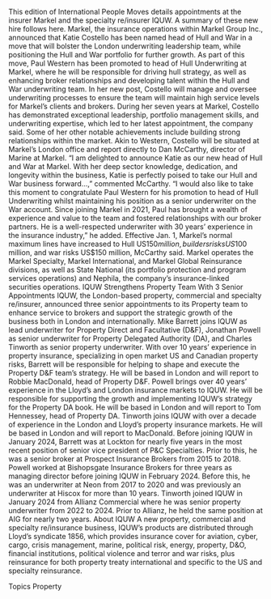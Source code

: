 This edition of International People Moves details appointments at the insurer Markel and the specialty re/insurer IQUW.
A summary of these new hire follows here.
Markel, the insurance operations within Markel Group Inc., announced that Katie Costello has been named head of Hull and War in a move that will bolster the London underwriting leadership team, while positioning the Hull and War portfolio for further growth.
As part of this move, Paul Western has been promoted to head of Hull Underwriting at Markel, where he will be responsible for driving hull strategy, as well as enhancing broker relationships and developing talent within the Hull and War underwriting team.
In her new post, Costello will manage and oversee underwriting processes to ensure the team will maintain high service levels for Markel’s clients and brokers.
During her seven years at Markel, Costello has demonstrated exceptional leadership, portfolio management skills, and underwriting expertise, which led to her latest appointment, the company said. Some of her other notable achievements include building strong relationships within the market.
Akin to Western, Costello will be situated at Markel’s London office and report directly to Dan McCarthy, director of Marine at Markel.
“I am delighted to announce Katie as our new head of Hull and War at Markel. With her deep sector knowledge, dedication, and longevity within the business, Katie is perfectly poised to take our Hull and War business forward…,” commented McCarthy.
“I would also like to take this moment to congratulate Paul Western for his promotion to head of Hull Underwriting whilst maintaining his position as a senior underwriter on the War account. Since joining Markel in 2021, Paul has brought a wealth of experience and value to the team and fostered relationships with our broker partners. He is a well-respected underwriter with 30 years’ experience in the insurance industry,” he added.
Effective Jan. 1, Markel’s normal maximum lines have increased to Hull US$150 million, builders risks US$100 million, and war risks US$150 million, McCarthy said.
Markel operates the Markel Specialty, Markel International, and Markel Global Reinsurance divisions, as well as State National (its portfolio protection and program services operations) and Nephila, the company’s insurance-linked securities operations.
IQUW Strengthens Property Team With 3 Senior Appointments
IQUW, the London-based property, commercial and specialty re/insurer, announced three senior appointments to its Property team to enhance service to brokers and support the strategic growth of the business both in London and internationally.
Mike Barrett joins IQUW as lead underwriter for Property Direct and Facultative (D&F), Jonathan Powell as senior underwriter for Property Delegated Authority (DA), and Charles Tinworth as senior property underwriter.
With over 10 years’ experience in property insurance, specializing in open market US and Canadian property risks, Barrett will be responsible for helping to shape and execute the Property D&F team’s strategy. He will be based in London and will report to Robbie MacDonald, head of Property D&F.
Powell brings over 40 years’ experience in the Lloyd’s and London insurance markets to IQUW. He will be responsible for supporting the growth and implementing IQUW’s strategy for the Property DA book. He will be based in London and will report to Tom Hennessey, head of Property DA.
Tinworth joins IQUW with over a decade of experience in the London and Lloyd’s property insurance markets. He will be based in London and will report to MacDonald.
Before joining IQUW in January 2024, Barrett was at Lockton for nearly five years in the most recent position of senior vice president of P&C Specialties. Prior to this, he was a senior broker at Prospect Insurance Brokers from 2015 to 2018.
Powell worked at Bishopsgate Insurance Brokers for three years as managing director before joining IQUW in February 2024. Before this, he was an underwriter at Neon from 2017 to 2020 and was previously an underwriter at Hiscox for more than 10 years.
Tinworth joined IQUW in January 2024 from Allianz Commercial where he was senior property underwriter from 2022 to 2024. Prior to Allianz, he held the same position at AIG for nearly two years.
About IQUW
A new property, commercial and specialty re/insurance business, IQUW’s products are distributed through Lloyd’s syndicate 1856, which provides insurance cover for aviation, cyber, cargo, crisis management, marine, political risk, energy, property, D&O, financial institutions, political violence and terror and war risks, plus reinsurance for both property treaty international and specific to the US and specialty reinsurance.

Topics
Property
